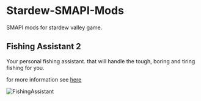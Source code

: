 # Stardew-SMAPI-Mods

SMAPI mods for stardew valley game.

## Fishing Assistant 2
Your personal fishing assistant. that will handle the tough, boring and tiring fishing for you.

for more information see [here](FishingAssistant2/README.md)

![FishingAssistant](FishingAssistant2/Image/FishingAssistant2.gif)
